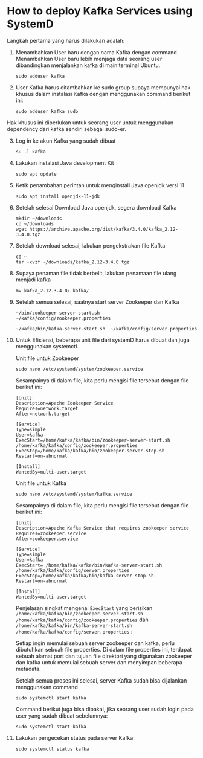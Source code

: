 # How to deploy Kafka Services using SystemD

Langkah pertama yang harus dilakukan adalah:

1. Menambahkan User baru dengan nama Kafka dengan command. Menambahkan User baru lebih menjaga data seorang user dibandingkan menjalankan kafka di main terminal Ubuntu.

   ```
   sudo adduser kafka

   ```
2. User Kafka harus ditambahkan ke sudo group supaya mempunyai hak khusus dalam instalasi Kafka dengan menggunakan command berikut ini:

   ```
   sudo adduser kafka sudo

   ```

Hak khusus ini diperlukan untuk seorang user untuk menggunakan dependency dari kafka sendiri sebagai sudo-er.
   
3. Log in ke akun Kafka yang sudah dibuat

   ```
   su -l kafka

   ```
4. Lakukan instalasi Java development Kit

   ```
   sudo apt update

   ```
5. Ketik penambahan perintah untuk menginstall Java openjdk versi 11

   ```
   sudo apt install openjdk-11-jdk

   ```
6. Setelah selesai Download Java openjdk, segera download Kafka

   ```
   mkdir ~/downloads
   cd ~/downloads
   wget https://archive.apache.org/dist/kafka/3.4.0/kafka_2.12-3.4.0.tgz
   ```
7. Setelah download selesai, lakukan pengekstrakan file Kafka

   ```
   cd ~
   tar -xvzf ~/downloads/kafka_2.12-3.4.0.tgz
   ```
8. Supaya penaman file tidak berbelit, lakukan penamaan file ulang menjadi kafka

   ```
   mv kafka_2.12-3.4.0/ kafka/
   ```
9. Setelah semua selesai, saatnya start server Zookeeper dan Kafka

    ```
    ~/bin/zookeeper-server-start.sh  ~/kafka/config/zookeeper.properties
    ```
    ```
    ~/kafka/bin/kafka-server-start.sh  ~/kafka/config/server.properties
    ```

10. Untuk Efisiensi, beberapa unit file dari systemD harus dibuat dan juga menggunakan systemctl.

    Unit file untuk Zookeeper

    ```
    sudo nano /etc/systemd/system/zookeeper.service
    ```
    Sesampainya di dalam file, kita perlu mengisi file tersebut dengan file berikut ini:

    ```
    [Unit]
    Description=Apache Zookeeper Service
    Requires=network.target                 
    After=network.target                 
    
    [Service]
    Type=simple
    User=kafka
    ExecStart=/home/kafka/kafka/bin/zookeeper-server-start.sh /home/kafka/kafka/config/zookeeper.properties        
    ExecStop=/home/kafka/kafka/bin/zookeeper-server-stop.sh
    Restart=on-abnormal
    
    [Install]
    WantedBy=multi-user.target
    ```
    Unit file untuk Kafka
    ```
    sudo nano /etc/systemd/system/kafka.service
    ```
    Sesampainya di dalam file, kita perlu mengisi file tersebut dengan file berikut ini:

    ```
    [Unit]
    Description=Apache Kafka Service that requires zookeeper service
    Requires=zookeeper.service
    After=zookeeper.service
    
    [Service]
    Type=simple
    User=kafka
    ExecStart= /home/kafka/kafka/bin/kafka-server-start.sh /home/kafka/kafka/config/server.properties                            
    ExecStop=/home/kafka/kafka/bin/kafka-server-stop.sh
    Restart=on-abnormal
    
    [Install]
    WantedBy=multi-user.target
    ```
    Penjelasan singkat mengenai ```ExecStart``` yang berisikan ``` /home/kafka/kafka/bin/zookeeper-server-start.sh /home/kafka/kafka/config/zookeeper.properties``` dan ``` /home/kafka/kafka/bin/kafka-server-start.sh /home/kafka/kafka/config/server.properties ``` :

    Setiap ingin memulai sebuah server zookeeper dan kafka, perlu dibutuhkan sebuah file properties. Di dalam file properties ini, terdapat sebuah alamat port dan tujuan file direktori yang digunakan zookeeper dan kafka untuk memulai sebuah server dan menyimpan beberapa metadata.

    Setelah semua proses ini selesai, server Kafka sudah bisa dijalankan menggunakan command

    ```
    sudo systemctl start kafka
    ```
    Command berikut juga bisa dipakai, jika seorang user sudah login pada user yang sudah dibuat sebelumnya:
    ```
    sudo systemctl start kafka
    ```
11. Lakukan pengecekan status pada server Kafka:

    ```
    sudo systemctl status kafka
    ```
    
       



